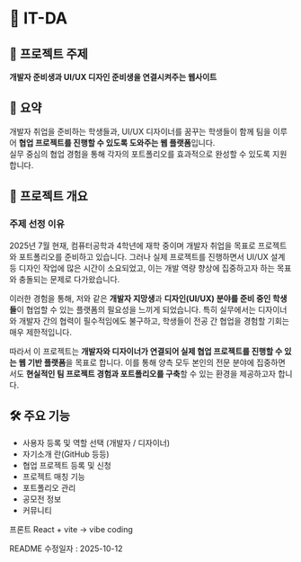 # 🎯 IT-DA

## 📌 프로젝트 주제
**개발자 준비생과 UI/UX 디자인 준비생을 연결시켜주는 웹사이트**

## 📝 요약
개발자 취업을 준비하는 학생들과, UI/UX 디자이너를 꿈꾸는 학생들이 함께 팀을 이루어 **협업 프로젝트를 진행할 수 있도록 도와주는 웹 플랫폼**입니다.  
실무 중심의 협업 경험을 통해 각자의 포트폴리오를 효과적으로 완성할 수 있도록 지원합니다.
## 📌 프로젝트 개요

### 주제 선정 이유

2025년 7월 현재, 컴퓨터공학과 4학년에 재학 중이며 개발자 취업을 목표로 프로젝트와 포트폴리오를 준비하고 있습니다. 그러나 실제 프로젝트를 진행하면서 UI/UX 설계 등 디자인 작업에 많은 시간이 소요되었고, 이는 개발 역량 향상에 집중하고자 하는 목표와 충돌되는 문제로 다가왔습니다.

이러한 경험을 통해, 저와 같은 **개발자 지망생**과 **디자인(UI/UX) 분야를 준비 중인 학생들**이 협업할 수 있는 플랫폼의 필요성을 느끼게 되었습니다. 특히 실무에서는 디자이너와 개발자 간의 협력이 필수적임에도 불구하고, 학생들이 전공 간 협업을 경험할 기회는 매우 제한적입니다.

따라서 이 프로젝트는 **개발자와 디자이너가 연결되어 실제 협업 프로젝트를 진행할 수 있는 웹 기반 플랫폼**을 목표로 합니다. 이를 통해 양측 모두 본인의 전문 분야에 집중하면서도 **현실적인 팀 프로젝트 경험과 포트폴리오를 구축**할 수 있는 환경을 제공하고자 합니다.

## 🛠️ 주요 기능
- 사용자 등록 및 역할 선택 (개발자 / 디자이너)
- 자기소개 란(GitHub 등등)
- 협업 프로젝트 등록 및 신청
- 프로젝트 매칭 기능
- 포트폴리오 관리
- 공모전 정보
- 커뮤니티

프론트 React + vite -> vibe coding

README 수정일자 : 2025-10-12
